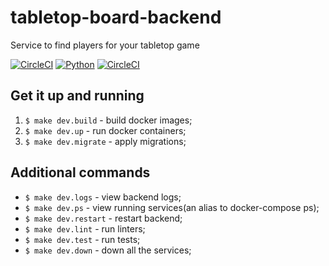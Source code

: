 # tabletop-board-backend
Service to find players for your tabletop game

[![CircleCI](https://circleci.com/gh/skonik/tabletop-board-backend.png?branch=develop&style=shield)](https://app.circleci.com/pipelines/github/skonik/tabletop-board-backend/25/workflows/e5444e78-9030-458b-9dba-b5761cbf5a34) [![Python](https://img.shields.io/badge/python-3.9-blue)](https://www.python.org/downloads/release/python-390/) [![CircleCI](https://img.shields.io/github/issues-pr-closed/skonik/tabletop-board-backend?style=plastic
)](https://github.com/skonik/tabletop-board-backend/pulls?q=is%3Apr+is%3Aclosed)

## Get it up and running

1. `$ make dev.build` - build docker images;
2. `$ make dev.up` - run docker containers;
3. `$ make dev.migrate` - apply migrations;


## Additional commands

* `$ make dev.logs` - view backend logs;
* `$ make dev.ps` - view running services(an alias to docker-compose ps);
* `$ make dev.restart` - restart backend;
* `$ make dev.lint` - run linters;
* `$ make dev.test` - run tests;
* `$ make dev.down` - down all the services;